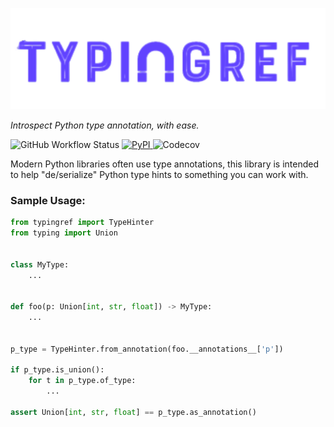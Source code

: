 ![logo.png](docs%2Fassets%2Flogo.png)

*Introspect Python type annotation, with ease.*

![GitHub Workflow Status](https://img.shields.io/github/actions/workflow/status/nrbnlulu/typingref/tests.yml?style=for-the-badge)
[![PyPI](https://img.shields.io/pypi/v/typingref?style=for-the-badge)
](https://pypi.org/project/typingref/)
![Codecov](https://img.shields.io/codecov/c/github/nrbnlulu/typingref?style=for-the-badge)

Modern Python libraries often use type annotations,
this library is intended to help "de/serialize" Python type hints to something
you can work with.


### Sample Usage:

```python
from typingref import TypeHinter
from typing import Union


class MyType:
    ...


def foo(p: Union[int, str, float]) -> MyType:
    ...


p_type = TypeHinter.from_annotation(foo.__annotations__['p'])

if p_type.is_union():
    for t in p_type.of_type:
        ...

assert Union[int, str, float] == p_type.as_annotation()
```
